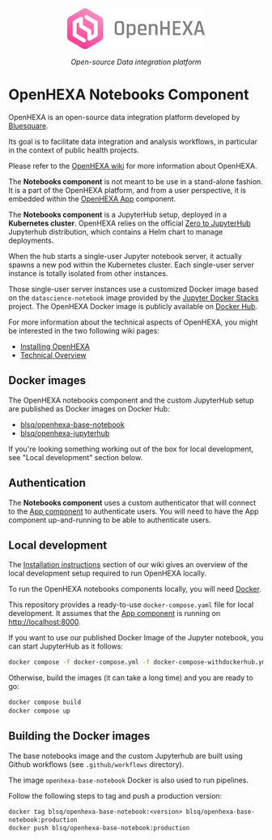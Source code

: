 <div align="center">
   <img alt="OpenHEXA Logo" src="https://raw.githubusercontent.com/BLSQ/openhexa-app/main/hexa/static/img/logo/logo_with_text_grey.svg" height="80">
</div>
<p align="center">
    <em>Open-source Data integration platform</em>
</p>

OpenHEXA Notebooks Component
============================

OpenHEXA is an open-source data integration platform developed by [Bluesquare](https://bluesquarehub.com).

Its goal is to facilitate data integration and analysis workflows, in particular in the context of public health
projects.

Please refer to the [OpenHEXA wiki](https://github.com/BLSQ/openhexa/wiki/Home) for more information about OpenHEXA.

The **Notebooks component** is not meant to be use in a stand-alone fashion. It is a part of the OpenHEXA platform, and
from a user perspective, it is embedded within the [OpenHEXA App](https://github.com/BLSQ/openhexa-app) component.

The **Notebooks component** is a JupyterHub setup, deployed in a **Kubernetes cluster**. OpenHEXA relies on the official
[Zero to JupyterHub](https://zero-to-jupyterhub.readthedocs.io/) Jupyterhub distribution, which contains a Helm chart
to manage deployments.

When the hub starts a single-user Jupyter notebook server, it actually spawns a new pod within the Kubernetes cluster.
Each single-user server instance is totally isolated from other instances.

Those single-user server instances use a customized Docker image based on the `datascience-notebook` image provided by
the [Jupyter Docker Stacks](https://github.com/jupyter/docker-stacks) project. The OpenHEXA Docker image is publicly
available on [Docker Hub](https://hub.docker.com/r/blsq/openhexa-jupyuter).

For more information about the technical aspects of OpenHEXA, you might be interested in the two following wiki pages:

- [Installing OpenHEXA](https://github.com/BLSQ/openhexa/wiki/Installation-instructions)
- [Technical Overview](https://github.com/BLSQ/openhexa/wiki/Technical-overview)

Docker images
-------------

The OpenHEXA notebooks component and the custom JupyterHub setup are published as Docker images on Docker Hub:
- [blsq/openhexa-base-notebook](https://hub.docker.com/r/blsq/openhexa-base-notebook)
- [blsq/openhexa-jupyterhub](https://hub.docker.com/r/blsq/openhexa-base-notebook)

If you're looking something working out of the box for local development, see "Local development" section below.

Authentication
--------------

The **Notebooks component** uses a custom authenticator that will connect to the 
[App component](https://github.com/blsq/openhexa-app) to authenticate users. You will need to have the App
component up-and-running to be able to authenticate users.

Local development
-----------------

The [Installation instructions](https://github.com/BLSQ/openhexa/wiki/Installation-instructions#development-installation)
section of our wiki gives an overview of the local development setup required to run OpenHEXA locally.

To run the OpenHEXA notebooks components locally, you will need [Docker](https://www.docker.com/).

This repository provides a ready-to-use `docker-compose.yaml` file for local development. It assumes that the 
[App component](https://github.com/blsq/openhexa-app) is running on [http://localhost:8000](http://localhost:8000).

If you want to use our published Docker Image of the Jupyter notebook, you can
start JupyterHub as it follows:

```bash
docker compose -f docker-compose.yml -f docker-compose-withdockerhub.yml up
```

Otherwise, build the images (it can take a long time) and you are ready to go:

```bash
docker compose build
docker compose up
```

Building the Docker images
--------------------------

The base notebooks image and the custom Jupyterhub are built using Github workflows (see `.github/workflows` directory).

The image `openhexa-base-notebook` Docker is also used to run pipelines.

Follow the following steps to tag and push a production version:

```shell
docker tag blsq/openhexa-base-notebook:<version> blsq/openhexa-base-notebook:production
docker push blsq/openhexa-base-notebook:production
```
